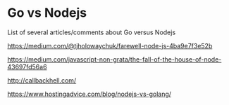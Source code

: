 # Go vs Nodejs
List of several articles/comments about Go versus Nodejs


https://medium.com/@tjholowaychuk/farewell-node-js-4ba9e7f3e52b

https://medium.com/javascript-non-grata/the-fall-of-the-house-of-node-43697fd56a6

http://callbackhell.com/

https://www.hostingadvice.com/blog/nodejs-vs-golang/
